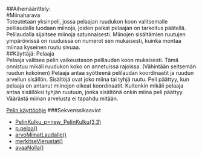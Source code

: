 ##Aihemäärittely:    
#Miinaharava    
Toteutetaan yksinpeli, jossa pelaajan ruudukon koon valitsemalle pelilaudalle luodaan miinoja, joiden paikat pelaajan on tarkoitus päätellä. Pelilaudalla sijaitsee miinoja satunnaisesti. Miinojen sisältämien ruutujen ympäröivissä on ruuduissa on numerot sen mukaisesti, kuinka montaa miinaa kyseinen ruutu sivuaa.      
##Käyttäjä: Pelaaja   
Pelaaja valitsee pelin vaikeustason pelilaudan koon mukaisesti.
Tämä onnistuu mikäli ruudukon koko on annetuissa rajoissa. (Vähintään seitsemän ruudun kokoinen)
Pelaaja antaa syötteenä pelilaudan koordinaatit ja ruudun arvellun sisällön. Sisältöjä ovat joko miina tai tyhjä ruutu. Peli päättyy, kun pelaaja on antanut miinojen oikeat koordinaatit. Kuitenkin mikäli pelaaja antaa sisällöksi tyhjän ruutuun, jonka sisältönä onkin miina peli päättyy. Väärästä miinan arvelusta ei tapahdu mitään.

 [Pelin käyttöohje](kaytto_ohje.md)
###Sekvenssikaaviot
- [PelinKulku_p=new_PelinKulku(3,3)](PelinKulku_p=new_PelinKulku(2)(1).png)
- [p.pelaa()](p.pelaa.png)
- [arvoMiinatLaudalle()](arvoMiinatLaudalle().png)
- [merkitseVierustat()](merkitseVierustat.png)
- [avaaNolla()](avaaNolla.png)
